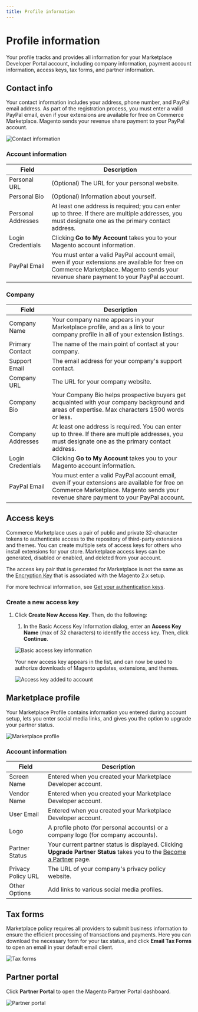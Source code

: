 ```yaml
---
title: Profile information
---
```


# Profile information

Your profile tracks and provides all information for your Marketplace Developer Portal account, including company information, payment account information, access keys, tax forms, and partner information.

## Contact info

Your contact information includes your address, phone number, and PayPal email address. As part of the registration process, you must enter a valid PayPal email, even if your extensions are available for free on Commerce Marketplace. Magento sends your revenue share payment to your PayPal account.

![Contact information](../_images/account-information.png)

### Account information

|Field|Description|
|--- |--- |
|Personal URL|(Optional) The URL for your personal website.|
|Personal Bio|(Optional) Information about yourself.|
|Personal Addresses|At least one address is required; you can enter up to three. If there are multiple addresses, you must designate one as the primary contact address.|
|Login Credentials|Clicking **Go to My Account** takes you to your Magento account information.|
|PayPal Email|You must enter a valid PayPal account email, even if  your extensions are available for free on Commerce Marketplace. Magento sends your revenue share payment to your PayPal account.|

### Company

|Field|Description|
|--- |--- |
|Company Name|Your company name appears in your Marketplace profile, and as a link to your company profile in all of your extension listings.|
|Primary Contact|The name of the main point of contact at your company.|
|Support Email|The email address for your company's support contact.|
|Company URL|The URL for your company website.|
|Company Bio|Your Company Bio helps prospective buyers get acquainted with your company background and areas of expertise. Max characters 1500 words or less.|
|Company Addresses|At least one address is required. You can enter up to three. If there are multiple addresses, you must designate one as the primary contact address.|
|Login Credentials|Clicking **Go to My Account** takes you to your Magento account information.|
|PayPal Email|You must enter a valid PayPal account email, even if  your extensions are available for free on Commerce Marketplace. Magento sends your revenue share payment to your PayPal account.|

## Access keys

Commerce Marketplace uses a pair of public and private 32-character tokens to authenticate access to the repository of third-party extensions and themes. You can create multiple sets of access keys for others who install extensions for your store. Marketplace access keys can be generated, disabled or enabled, and deleted from your account.

<InlineAlert variant="info" slots="text"/>

The access key pair that is generated for Marketplace is not the same as the [Encryption Key](https://docs.magento.com/user-guide/system/encryption-key.html) that is associated with the Magento 2.x setup.

For more technical information, see [Get your authentication keys](https://devdocs.magento.com/guides/v2.3/install-gde/prereq/connect-auth.html).

### Create a new access key

1. Click **Create New Access Key**. Then, do the following:

    1. In the Basic Access Key Information dialog, enter an **Access Key Name** (max of 32 characters) to identify the access key. Then, click **Continue**.

    ![Basic access key information](../_images/basic-access-key-information.png)

    Your new access key appears in the list, and can now be used to authorize downloads of Magento updates, extensions, and themes.

    ![Access key added to account](../_images/access-keys.png)

## Marketplace profile

Your Marketplace Profile contains information you entered during account setup, lets you enter social media links, and gives you the option to upgrade your partner status.

![Marketplace profile](../_images/marketplace-profile.png)

### Account information

| Field | Description |
|-------|-------------|
| Screen Name | Entered when you created your Marketplace Developer account. |
| Vendor Name | Entered when you created your Marketplace Developer account. |
| User Email | Entered when you created your Marketplace Developer account. |
| Logo | A profile photo (for personal accounts) or a company logo (for company accounts). |
| Partner Status | Your current partner status is displayed. Clicking **Upgrade Partner Status** takes you to the [Become a Partner](https://magento.com/partners/become) page. |
| Privacy Policy URL | The URL of your company\'s privacy policy website. |
| Other Options | Add links to various social media profiles. |

## Tax forms

Marketplace policy requires all providers to submit business information to ensure the efficient processing of transactions and payments. Here you can download the necessary form for your tax status, and click **Email Tax Forms** to open an email in your default email client.

![Tax forms](../_images/tax-forms.png)

## Partner portal

Click **Partner Portal** to open the Magento Partner Portal dashboard.

![Partner portal](../_images/partner-portal.png)
